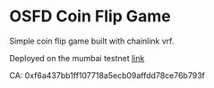 # OSFD Coin Flip Game
Simple coin flip game built with chainlink vrf.

Deployed on the mumbai testnet [link](https://mumbai.polygonscan.com/address/0xf6a437bb1ff107718a5ecb09affdd78ce76b793f#code)

CA: 0xf6a437bb1ff107718a5ecb09affdd78ce76b793f